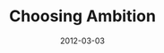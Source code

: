 ---
layout: message
category: message
series: "A Place at the Table"
title: "Choosing Ambition"
date: 2012-03-03
message_id: 716
---